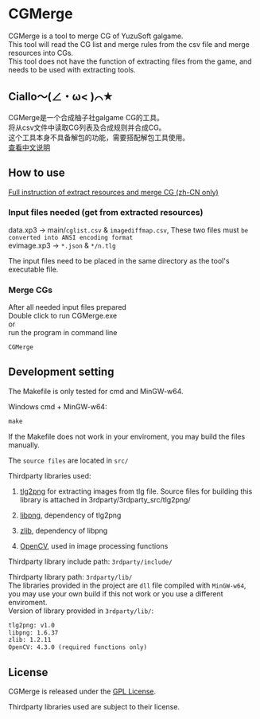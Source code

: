 # CGMerge

CGMerge is a tool to merge CG of YuzuSoft galgame.  
This tool will read the CG list and merge rules from the csv file and merge resources into CGs.  
This tool does not have the function of extracting files from the game, and needs to be used with extracting tools.

## Ciallo～(∠・ω< )⌒★

CGMerge是一个合成柚子社galgame CG的工具。  
将从csv文件中读取CG列表及合成规则并合成CG。  
这个工具本身不具备解包的功能，需要搭配解包工具使用。  
[查看中文说明](/doc/README_zh-CN.md)

## How to use

[Full instruction of extract resources and merge CG (zh-CN only)](/doc/full_flow.md)

### Input files needed (get from extracted resources)

data.xp3 -> main/`cglist.csv` & `imagediffmap.csv`, These two files must `be converted into ANSI encoding format`  
evimage.xp3 -> `*.json` & `*/n.tlg`

The input files need to be placed in the same directory as the tool's executable file.

### Merge CGs

After all needed input files prepared  
Double click to run CGMerge.exe  
or  
run the program in command line

``` cmd
CGMerge
```

## Development setting

The Makefile is only tested for cmd and MinGW-w64.

Windows cmd + MinGW-w64:

``` cmd
make
```

If the Makefile does not work in your enviroment, you may build the files manually.

The `source files` are located in `src/`

Thirdparty libraries used:  

1. [tlg2png](https://github.com/vn-tools/tlg2png) for extracting images from tlg file. Source files for building this library is attached in 3rdparty/3rdparty_src/tlg2png/

2. [libpng](http://www.libpng.org/pub/png/libpng.html), dependency of tlg2png

3. [zlib](https://www.zlib.net/), dependency of libpng

4. [OpenCV](https://opencv.org/), used in image processing functions

Thirdparty library include path: `3rdparty/include/`

Thirdparty library path: `3rdparty/lib/`  
The libraries provided in the project are `dll` file compiled with `MinGW-w64`, you may use your own build if this not work or you use a different enviroment.  
Version of library provided in `3rdparty/lib/`:

````txt
tlg2png: v1.0
libpng: 1.6.37
zlib: 1.2.11
OpenCV: 4.3.0 (required functions only)
````

## License

CGMerge is released under the [GPL License](http://www.gnu.org/licenses/gpl.html).

Thirdparty libraries used are subject to their license.
